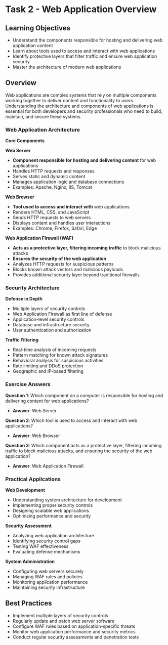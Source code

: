# Task 2 - Web Application Overview

## Learning Objectives
- Understand the components responsible for hosting and delivering web application content
- Learn about tools used to access and interact with web applications
- Identify protective layers that filter traffic and ensure web application security
- Master the architecture of modern web applications

## Overview
Web applications are complex systems that rely on multiple components working together to deliver content and functionality to users. Understanding the architecture and components of web applications is essential for both developers and security professionals who need to build, maintain, and secure these systems.

### Web Application Architecture

**Core Components**

**Web Server**
- **Component responsible for hosting and delivering content** for web applications
- Handles HTTP requests and responses
- Serves static and dynamic content
- Manages application logic and database connections
- Examples: Apache, Nginx, IIS, Tomcat

**Web Browser**
- **Tool used to access and interact with** web applications
- Renders HTML, CSS, and JavaScript
- Sends HTTP requests to web servers
- Displays content and handles user interactions
- Examples: Chrome, Firefox, Safari, Edge

**Web Application Firewall (WAF)**
- **Acts as a protective layer, filtering incoming traffic** to block malicious attacks
- **Ensures the security of the web application**
- Analyzes HTTP requests for suspicious patterns
- Blocks known attack vectors and malicious payloads
- Provides additional security layer beyond traditional firewalls

### Security Architecture

**Defense in Depth**
- Multiple layers of security controls
- Web Application Firewall as first line of defense
- Application-level security controls
- Database and infrastructure security
- User authentication and authorization

**Traffic Filtering**
- Real-time analysis of incoming requests
- Pattern matching for known attack signatures
- Behavioral analysis for suspicious activities
- Rate limiting and DDoS protection
- Geographic and IP-based filtering

### Exercise Answers

**Question 1**: Which component on a computer is responsible for hosting and delivering content for web applications?
- **Answer**: Web Server

**Question 2**: Which tool is used to access and interact with web applications?
- **Answer**: Web Browser

**Question 3**: Which component acts as a protective layer, filtering incoming traffic to block malicious attacks, and ensuring the security of the web application?
- **Answer**: Web Application Firewall

### Practical Applications

**Web Development**
- Understanding system architecture for development
- Implementing proper security controls
- Designing scalable web applications
- Optimizing performance and security

**Security Assessment**
- Analyzing web application architecture
- Identifying security control gaps
- Testing WAF effectiveness
- Evaluating defense mechanisms

**System Administration**
- Configuring web servers securely
- Managing WAF rules and policies
- Monitoring application performance
- Maintaining security infrastructure

## Best Practices
- Implement multiple layers of security controls
- Regularly update and patch web server software
- Configure WAF rules based on application-specific threats
- Monitor web application performance and security metrics
- Conduct regular security assessments and penetration tests